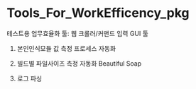 # Tools_For_WorkEfficency_pkg
 테스트용 업무효율화 툴: 웹 크롤러/커맨드 입력 GUI 툴

1. 본인인식모듈 값 측정 프로세스 자동화


2. 빌드별 파일사이즈 측정 자동화
Beautiful Soap


3. 로그 파싱

